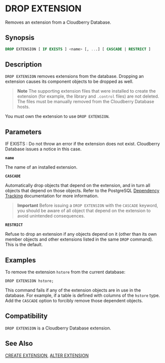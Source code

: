 # DROP EXTENSION

Removes an extension from a Cloudberry Database.

## Synopsis

```sql
DROP EXTENSION [ IF EXISTS ] <name> [, ...] [ CASCADE | RESTRICT ]
```

## Description

`DROP EXTENSION` removes extensions from the database. Dropping an extension causes its component objects to be dropped as well.

> **Note** The supporting extension files that were installed to create the extension (for example, the library and `.control` files) are not deleted. The files must be manually removed from the Cloudberry Database hosts.

You must own the extension to use `DROP EXTENSION`.

## Parameters

IF EXISTS
:   Do not throw an error if the extension does not exist. Cloudberry Database issues a notice in this case.

**`name`**

The name of an installed extension.

**`CASCADE`**

Automatically drop objects that depend on the extension, and in turn all objects that depend on those objects. Refer to the PostgreSQL [Dependency Tracking](https://www.postgresql.org/docs/12/ddl-depend.html) documentation for more information.
> **Important** Before issuing a `DROP EXTENSION` with the `CASCADE` keyword, you should be aware of all object that depend on the extension to avoid unintended consequences.

**`RESTRICT`**

Refuse to drop an extension if any objects depend on it (other than its own member objects and other extensions listed in the same `DROP` command). This is the default.

## Examples

To remove the extension `hstore` from the current database:

```
DROP EXTENSION hstore;
```

This command fails if any of the extension objects are in use in the database. For example, if a table is defined with columns of the `hstore` type. Add the `CASCADE` option to forcibly remove those dependent objects.

## Compatibility

`DROP EXTENSION` is a Cloudberry Database extension.

## See Also

[CREATE EXTENSION](/docs/sql-statements/sql-statement-create-extension.md), [ALTER EXTENSION](/docs/sql-statements/sql-statement-alter-extension.md)



